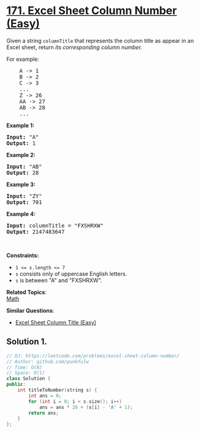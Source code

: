 # [171. Excel Sheet Column Number (Easy)](https://leetcode.com/problems/excel-sheet-column-number/)

<p>Given a string <code>columnTitle</code> that represents the column title as appear in an Excel sheet, return <em>its corresponding column number.</em></p>

<p>For example:</p>

<pre>    A -&gt; 1
    B -&gt; 2
    C -&gt; 3
    ...
    Z -&gt; 26
    AA -&gt; 27
    AB -&gt; 28 
    ...
</pre>

<p><strong>Example 1:</strong></p>

<pre><strong>Input:</strong> "A"
<strong>Output:</strong> 1
</pre>

<p><strong>Example 2:</strong></p>

<pre><strong>Input: </strong>"AB"
<strong>Output:</strong> 28
</pre>

<p><strong>Example 3:</strong></p>

<pre><strong>Input: </strong>"ZY"
<strong>Output:</strong> 701
</pre>

<p><strong>Example 4:</strong></p>

<pre><strong>Input: </strong>columnTitle = "FXSHRXW"
<strong>Output:</strong> 2147483647
</pre>


<p>&nbsp;</p>
<p><strong>Constraints:</strong></p>

<ul>
	<li><code>1 &lt;= s.length &lt;= 7</code></li>
	<li><code>s</code> consists only of uppercase English letters.</li>
	<li><code>s</code> is between "A" and "FXSHRXW".</li>
</ul>


**Related Topics**:  
[Math](https://leetcode.com/tag/math/)

**Similar Questions**:
* [Excel Sheet Column Title (Easy)](https://leetcode.com/problems/excel-sheet-column-title/)

## Solution 1.

```cpp
// OJ: https://leetcode.com/problems/excel-sheet-column-number/
// Author: github.com/punkfulw
// Time: O(N)
// Space: O(1)
class Solution {
public:
    int titleToNumber(string s) {
        int ans = 0;
        for (int i = 0; i < s.size(); i++)
            ans = ans * 26 + (s[i] - 'A' + 1);
        return ans;
    }
};
```

